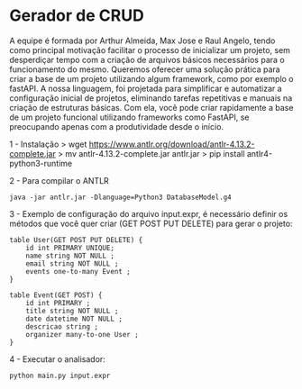 # Gerador de CRUD
A equipe é formada por Arthur Almeida, Max Jose e Raul Angelo, tendo como principal motivação facilitar o processo de inicializar um projeto, sem desperdiçar tempo com a criação de arquivos básicos necessários para o funcionamento do mesmo. Queremos oferecer uma solução prática para criar a base de um projeto utilizando algum framework, como por exemplo o fastAPI.
A nossa linguagem, foi projetada para simplificar e automatizar a configuração inicial de projetos, eliminando tarefas repetitivas e manuais na criação de estruturas básicas. Com ela, você pode criar rapidamente a base de um projeto funcional utilizando frameworks como FastAPI, se preocupando apenas com a produtividade desde o início.

1 - Instalação
     > wget https://www.antlr.org/download/antlr-4.13.2-complete.jar
     > mv antlr-4.13.2-complete.jar antlr.jar
     > pip install antlr4-python3-runtime

2 - Para compilar o ANTLR

    java -jar antlr.jar -Dlanguage=Python3 DatabaseModel.g4

3 - Exemplo de configuração do arquivo input.expr, é necessário definir os métodos que você quer criar (GET POST PUT DELETE) para gerar o projeto:

    table User(GET POST PUT DELETE) {
        id int PRIMARY UNIQUE;
        name string NOT NULL ;
        email string NOT NULL ;
        events one-to-many Event ;
    }

    table Event(GET POST) {
        id int PRIMARY ;
        title string NOT NULL ;
        date datetime NOT NULL ;
        descricao string ;
        organizer many-to-one User ;
    }

4 - Executar o analisador:

    python main.py input.expr
